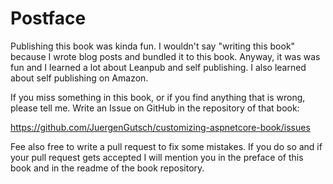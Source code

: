 # Postface

Publishing this book was kinda fun. I wouldn't say "writing this book" because I wrote blog posts and bundled it to this book. Anyway, it was was fun and I learned a lot about Leanpub and self publishing. I also learned about self publishing on Amazon.

If you miss something in this book, or if you find anything that is wrong, please tell me. Write an Issue on GitHub in the repository of that book:

https://github.com/JuergenGutsch/customizing-aspnetcore-book/issues

Fee also free to write a pull request to fix some mistakes. If you do so and if your pull request gets accepted I will mention you in the preface of this book and in the readme of the book repository.

